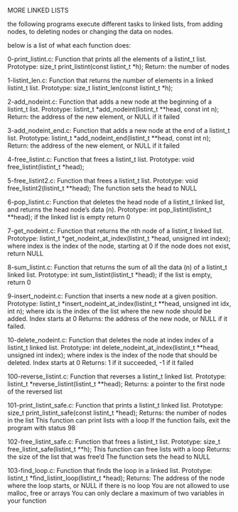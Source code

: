 MORE LINKED LISTS

the following programs execute different tasks to linked lists, from adding nodes, to deleting nodes or changing the data on nodes.

below is a list of what each function does:

0-print_listint.c:
Function that prints all the elements of a listint_t list.
Prototype: size_t print_listint(const listint_t *h);
Return: the number of nodes



1-listint_len.c:
Function that returns the number of elements in a linked listint_t list.
Prototype: size_t listint_len(const listint_t *h);



2-add_nodeint.c:
Function that adds a new node at the beginning of a listint_t list.
Prototype: listint_t *add_nodeint(listint_t **head, const int n);
Return: the address of the new element, or NULL if it failed



3-add_nodeint_end.c:
Function that adds a new node at the end of a listint_t list.
Prototype: listint_t *add_nodeint_end(listint_t **head, const int n);
Return: the address of the new element, or NULL if it failed



4-free_listint.c:
Function that frees a listint_t list.
Prototype: void free_listint(listint_t *head);



5-free_listint2.c:
Function that frees a listint_t list.
Prototype: void free_listint2(listint_t **head);
The function sets the head to NULL



6-pop_listint.c:
Function that deletes the head node of a listint_t linked list, and returns the head node’s data (n).
Prototype: int pop_listint(listint_t **head);
if the linked list is empty return 0



7-get_nodeint.c:
Function that returns the nth node of a listint_t linked list.
Prototype: listint_t *get_nodeint_at_index(listint_t *head, unsigned int index);
where index is the index of the node, starting at 0
if the node does not exist, return NULL



8-sum_listint.c:
Function that returns the sum of all the data (n) of a listint_t linked list.
Prototype: int sum_listint(listint_t *head);
if the list is empty, return 0



9-insert_nodeint.c:
Function that inserts a new node at a given position.
Prototype: listint_t *insert_nodeint_at_index(listint_t **head, unsigned int idx, int n);
where idx is the index of the list where the new node should be added. Index starts at 0
Returns: the address of the new node, or NULL if it failed.



10-delete_nodeint.c:
Function that deletes the node at index index of a listint_t linked list.
Prototype: int delete_nodeint_at_index(listint_t **head, unsigned int index);
where index is the index of the node that should be deleted. Index starts at 0
Returns: 1 if it succeeded, -1 if it failed



100-reverse_listint.c:
Function that reverses a listint_t linked list.
Prototype: listint_t *reverse_listint(listint_t **head);
Returns: a pointer to the first node of the reversed list



101-print_listint_safe.c:
Function that prints a listint_t linked list.
Prototype: size_t print_listint_safe(const listint_t *head);
Returns: the number of nodes in the list
This function can print lists with a loop
If the function fails, exit the program with status 98



102-free_listint_safe.c:
Function that frees a listint_t list.
Prototype: size_t free_listint_safe(listint_t **h);
This function can free lists with a loop
Returns: the size of the list that was free’d
The function sets the head to NULL



103-find_loop.c:
Function that finds the loop in a linked list.
Prototype: listint_t *find_listint_loop(listint_t *head);
Returns: The address of the node where the loop starts, or NULL if there is no loop
You are not allowed to use malloc, free or arrays
You can only declare a maximum of two variables in your function



